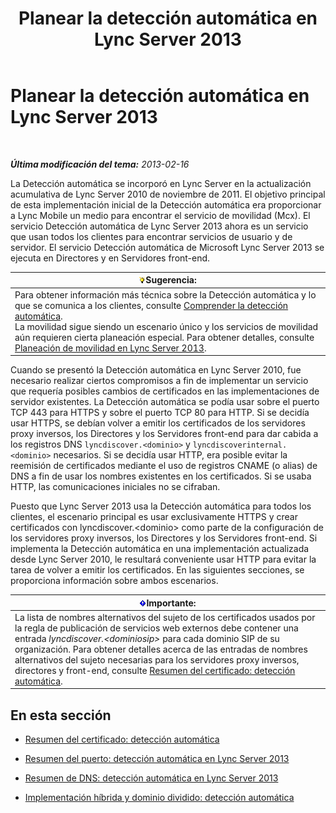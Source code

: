 ﻿---
title: Planear la detección automática en Lync Server 2013
TOCTitle: Planear la detección automática en Lync Server 2013
ms:assetid: 51f1ff94-1d64-4e6d-a878-b86fa07edc2d
ms:mtpsurl: https://technet.microsoft.com/es-es/library/JJ945628(v=OCS.15)
ms:contentKeyID: 52061638
ms.date: 01/07/2017
mtps_version: v=OCS.15
ms.translationtype: HT
---

# Planear la detección automática en Lync Server 2013

 

_**Última modificación del tema:** 2013-02-16_

La Detección automática se incorporó en Lync Server en la actualización acumulativa de Lync Server 2010 de noviembre de 2011. El objetivo principal de esta implementación inicial de la Detección automática era proporcionar a Lync Mobile un medio para encontrar el servicio de movilidad (Mcx). El servicio Detección automática de Lync Server 2013 ahora es un servicio que usan todos los clientes para encontrar servicios de usuario y de servidor. El servicio Detección automática de Microsoft Lync Server 2013 se ejecuta en Directores y en Servidores front-end.

<table>
<thead>
<tr class="header">
<th><img src="images/JJ205319.tip(OCS.15).gif" title="tip" alt="tip" />Sugerencia:</th>
</tr>
</thead>
<tbody>
<tr class="odd">
<td>Para obtener información más técnica sobre la Detección automática y lo que se comunica a los clientes, consulte <a href="lync-server-2013-understanding-autodiscover.md">Comprender la detección automática</a>.<br />
La movilidad sigue siendo un escenario único y los servicios de movilidad aún requieren cierta planeación especial. Para obtener detalles, consulte <a href="lync-server-2013-planning-for-mobility.md">Planeación de movilidad en Lync Server 2013</a>.</td>
</tr>
</tbody>
</table>


Cuando se presentó la Detección automática en Lync Server 2010, fue necesario realizar ciertos compromisos a fin de implementar un servicio que requería posibles cambios de certificados en las implementaciones de servidor existentes. La Detección automática se podía usar sobre el puerto TCP 443 para HTTPS y sobre el puerto TCP 80 para HTTP. Si se decidía usar HTTPS, se debían volver a emitir los certificados de los servidores proxy inversos, los Directores y los Servidores front-end para dar cabida a los registros DNS `lyncdiscover.<dominio>` y `lyncdiscoverinternal.<dominio>` necesarios. Si se decidía usar HTTP, era posible evitar la reemisión de certificados mediante el uso de registros CNAME (o alias) de DNS a fin de usar los nombres existentes en los certificados. Si se usaba HTTP, las comunicaciones iniciales no se cifraban.

Puesto que Lync Server 2013 usa la Detección automática para todos los clientes, el escenario principal es usar exclusivamente HTTPS y crear certificados con lyncdiscover.\<dominio\> como parte de la configuración de los servidores proxy inversos, los Directores y los Servidores front-end. Si implementa la Detección automática en una implementación actualizada desde Lync Server 2010, le resultará conveniente usar HTTP para evitar la tarea de volver a emitir los certificados. En las siguientes secciones, se proporciona información sobre ambos escenarios.

<table>
<thead>
<tr class="header">
<th><img src="images/Gg425917.important(OCS.15).gif" title="important" alt="important" />Importante:</th>
</tr>
</thead>
<tbody>
<tr class="odd">
<td>La lista de nombres alternativos del sujeto de los certificados usados por la regla de publicación de servicios web externos debe contener una entrada <em>lyncdiscover.&lt;dominiosip&gt;</em> para cada dominio SIP de su organización. Para obtener detalles acerca de las entradas de nombres alternativos del sujeto necesarias para los servidores proxy inversos, directores y front-end, consulte <a href="lync-server-2013-certificate-summary-autodiscover.md">Resumen del certificado: detección automática</a>.</td>
</tr>
</tbody>
</table>


## En esta sección

  - [Resumen del certificado: detección automática](lync-server-2013-certificate-summary-autodiscover.md)

  - [Resumen del puerto: detección automática en Lync Server 2013](lync-server-2013-port-summary-autodiscover.md)

  - [Resumen de DNS: detección automática en Lync Server 2013](lync-server-2013-dns-summary-autodiscover.md)

  - [Implementación híbrida y dominio dividido: detección automática](lync-server-2013-hybrid-and-split-domain-autodiscover.md)

